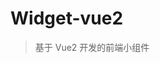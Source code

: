 <!--
 * @Author: 刘晨曦
 * @Date: 2021-09-09 10:37:13
 * @LastEditTime: 2021-09-09 15:58:39
 * @LastEditors: Please set LastEditors
 * @Description: In User Settings Edit
 * @FilePath: \widget-vue2\README.md
-->

# Widget-vue2

> 基于 Vue2 开发的前端小组件
